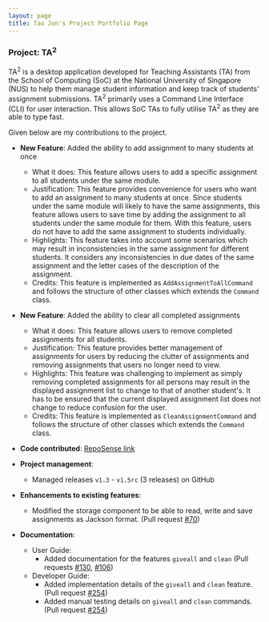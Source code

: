 ```yaml
---
layout: page
title: Tao Jun's Project Portfolio Page
---
```


### Project: TA<sup>2</sup>

TA<sup>2</sup> is a desktop application developed for Teaching Assistants (TA) from the School of Computing (SoC) at the
National University of Singapore (NUS) to help them manage student information and keep track of students' assignment submissions. 
TA<sup>2</sup> primarily uses a Command Line Interface (CLI) for user interaction. This allows SoC TAs to fully utilise
TA<sup>2</sup> as they are able to type fast.

Given below are my contributions to the project.

* **New Feature**: Added the ability to add assignment to many students at once
  * What it does: This feature allows users to add a specific assignment to all students under the same module.
  * Justification: This feature provides convenience for users who want to add an assignment to many students at once. Since
  students under the same module will likely to have the same assignments, this feature allows users to save time by 
  adding the assignment to all students under the same module for them. With this feature, users do not have to add the 
  same assignment to students individually.
  * Highlights: This feature takes into account some scenarios which may result in inconsistencies in the same assignment
  for different students. It considers any inconsistencies in due dates of the same assignment and the letter cases
  of the description of the assignment.
  * Credits: This feature is implemented as `AddAssignmentToAllCommand` and follows the structure of other classes which
  extends the `Command` class.

* **New Feature**: Added the ability to clear all completed assignments
  * What it does: This feature allows users to remove completed assignments for all students.
  * Justification: This feature provides better management of assignments for users by reducing the clutter of assignments
  and removing assignments that users no longer need to view.
  * Highlights: This feature was challenging to implement as simply removing completed assignments for all persons may
  result in the displayed assignment list to change to that of another student's. It has to be ensured that the current
  displayed assignment list does not change to reduce confusion for the user.
  * Credits: This feature is implemented as `CleanAssignmentCommand` and follows the structure of other classes which
  extends the `Command` class.

* **Code contributed**: [RepoSense link](https://nus-cs2103-ay2122s1.github.io/tp-dashboard/?search=taojun&sort=groupTitle&sortWithin=title&timeframe=commit&mergegroup=&groupSelect=groupByRepos&breakdown=true&checkedFileTypes=docs~functional-code~test-code~other&since=2021-09-17&tabOpen=true&tabType=authorship&tabAuthor=TaoJun99&tabRepo=AY2122S1-CS2103T-T13-2%2Ftp%5Bmaster%5D&authorshipIsMergeGroup=false&authorshipFileTypes=docs~functional-code~test-code&authorshipIsBinaryFileTypeChecked=false)

* **Project management**:
  * Managed releases `v1.3` - `v1.5rc` (3 releases) on GitHub

* **Enhancements to existing features**:
  * Modified the storage component to be able to read, write and save assignments as Jackson format. (Pull request [\#70](https://github.com/AY2122S1-CS2103T-T13-2/tp/pull/70))

* **Documentation**:
  * User Guide:
    * Added documentation for the features `giveall` and `clean` (Pull requests [\#130](https://github.com/AY2122S1-CS2103T-T13-2/tp/pull/130), [\#106](https://github.com/AY2122S1-CS2103T-T13-2/tp/pull/106))
  * Developer Guide:
    * Added implementation details of the `giveall` and `clean` feature. (Pull request [\#254](https://github.com/AY2122S1-CS2103T-T13-2/tp/pull/254))
    * Added manual testing details on `giveall` and `clean` commands. (Pull request [\#254](https://github.com/AY2122S1-CS2103T-T13-2/tp/pull/254))
